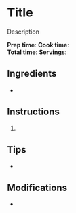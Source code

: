 # Title

Description

**Prep time**: 
**Cook time**:  
**Total time**: 
**Servings**: 

## Ingredients

-   

## Instructions

1. 

## Tips

- 

## Modifications

-
